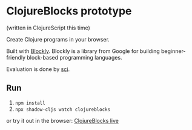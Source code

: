 # ClojureBlocks prototype
(written in ClojureScript this time)

Create Clojure programs in your browser.

Built with [Blockly](https://github.com/google/blockly). Blockly is a library from Google for building beginner-friendly block-based programming languages.

Evaluation is done by [sci](https://github.com/babashka/sci).

## Run
1. `npm install`
2. `npx shadow-cljs watch clojureblocks`

or try it out in the browser: [ClojureBlocks live](https://jhandke.codeberg.page/clojureblocks-cljs/)
